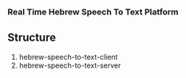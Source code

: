 
### Real Time Hebrew Speech To Text Platform

## Structure

1. hebrew-speech-to-text-client
2. hebrew-speech-to-text-server

